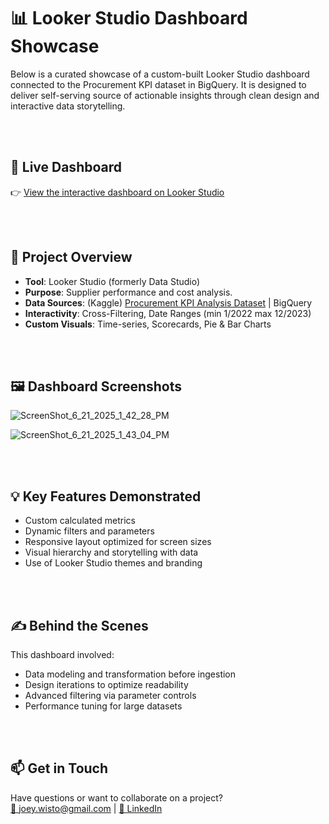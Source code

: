 # 📊 Looker Studio Dashboard Showcase

Below is a curated showcase of a custom-built Looker Studio dashboard connected to the Procurement KPI dataset in BigQuery.
It is designed to deliver self-serving source of actionable insights through clean design and interactive data storytelling.

<br><br>
## 🔗 Live Dashboard
👉 [View the interactive dashboard on Looker Studio](https://lookerstudio.google.com/reporting/42d7b42b-54aa-49a6-a1a0-0486c28261b2)

<br><br>
## 🧰 Project Overview

- **Tool**: Looker Studio (formerly Data Studio)
- **Purpose**: Supplier performance and cost analysis.
- **Data Sources**: (Kaggle) [Procurement KPI Analysis Dataset](https://www.kaggle.com/datasets/shahriarkabir/procurement-kpi-analysis-dataset) | BigQuery
- **Interactivity**: Cross-Filtering, Date Ranges (min 1/2022 max 12/2023)
- **Custom Visuals**: Time-series, Scorecards, Pie & Bar Charts

<br><br>
## 🖼️ Dashboard Screenshots

![ScreenShot_6_21_2025_1_42_28_PM](https://github.com/user-attachments/assets/36a2cde7-6f3e-4e94-8e81-791489e0a1c1)

![ScreenShot_6_21_2025_1_43_04_PM](https://github.com/user-attachments/assets/d78a6033-b4fb-4f60-9fa8-54a92aac8871)

<br><br>
## 💡 Key Features Demonstrated

- Custom calculated metrics
- Dynamic filters and parameters
- Responsive layout optimized for screen sizes
- Visual hierarchy and storytelling with data
- Use of Looker Studio themes and branding

<br><br>
## ✍️ Behind the Scenes

This dashboard involved:
- Data modeling and transformation before ingestion
- Design iterations to optimize readability
- Advanced filtering via parameter controls
- Performance tuning for large datasets

<br><br>
## 📫 Get in Touch

Have questions or want to collaborate on a project?  
[📧 joey.wisto@gmail.com](mailto:joey.wisto@gmail.com) | [🔗 LinkedIn](www.linkedin.com/in/joey-wisto-ab8159278)



